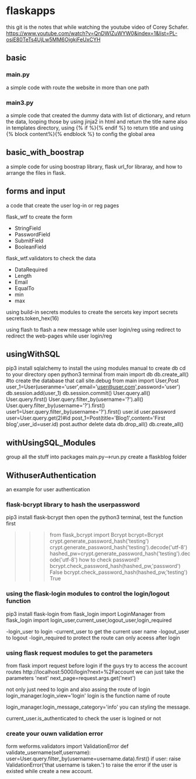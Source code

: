 # flaskapps
this git is the notes that while watching the youtube video of Corey Schafer.
https://www.youtube.com/watch?v=QnDWIZuWYW0&index=1&list=PL-osiE80TeTs4UjLw5MM6OjgkjFeUxCYH

## basic
### main.py
a simple code with route the website in more than one path
 
### main3.py
a simple code that created the dummy data with list of dictionary,
and return the data, looping those by using jinja2 in html
and return the title name also
in templates directory, using {% if %}{% endif %} to return title
and using {% block content%}{% endblock %} to config the global area

## basic_with_boostrap
a simple code for using boostrap library, flask url_for libraray,
and how to arrange the files in flask.

## forms and input 
a code that create the user log-in or reg pages

flask_wtf to create the form
- StringField
- PasswordField
- SubmitField
- BooleanField

flask_wtf.validators to check the data
- DataRequired
- Length
- Email
- EqualTo
- min
- max

using build-in secrets modules to create the sercets key 
import secrets
secrets.token_hex(16)

using flash to flash a new message while user login/reg
using redirect to redirect the web-pages while user login/reg

## usingWithSQL
pip3 install sqlalchemy to install the using modules
manual to create db
cd to your directory
open python3 terminal 
from main import db
db.create_all() #to create the database that call site.debug
from main import User,Post
user_1=User(useranme='user',email='user@user.com',password='user')
db.session.add(user_1)
db.session.commit()
User.query.all()
User.query.first()
User.query.filter_by(username='?').all()
User.query.filter_by(username='?').first()
user1=User.query.filter_by(username='?').first()
user.id
user.password
user=User.query.get(2)#id
post_1=Post(title='Blog1',content='First blog',user_id=user.id)
post.author
delete data 
db.drop_all()
db.create_all()

## withUsingSQL_Modules
group all the stuff into packages
main.py-->run.py
create a flaskblog folder

## WithuserAuthentication
an example for user authentication
### flask-bcrypt library to hash the userpassword
pip3 install flask-bcrypt
then open the python3 terminal, test the function first

>>>from flask_bcrypt import Bcrypt
>>>bcrypt=Bcrypt
>>>crypt.generate_password_hash('testing')
>>>crypt.generate_password_hash('testing').decode('utf-8')
>>>hashed_pw=crypt.generate_password_hash('testing').decode('utf-8')
how to check password?
>>>bcrypt.check_password_hash(hashed_pw,'password')
>>>False
bcrypt.check_password_hash(hashed_pw,'testing')
>>>True

### using the flask-login modules to control the login/logout function
pip3 install flask-login
from flask_login import LoginManager
from flask_login import login_user,current_user,logout_user,login_required

-login_user to login
-current_user to get the current user name
-logout_user to logout
-login_required to protect the route can only aceess after login

### using flask request modules to get the parameters
from flask import request
before login if the guys try to access the account routes
http://localhost:5000/login?next=%2Faccount
we can just take the parameters 'next'
next_page=request.args.get('next')

not only just need to login and also assing the route of login
login_manager.login_view='login'
login is the function name of route

login_manager.login_message_category='info'
you can styling the message.

current_user.is_authenticated 
to check the user is logined or not

### create your ouwn validation error
form weforms.validators import ValidationError
	def validate_username(self,username):
		user=User.query.filter_by(username=username.data).first()
		if user:
			raise ValidationError('that username is taken.')
to raise the error if the user is existed while create a new account.



